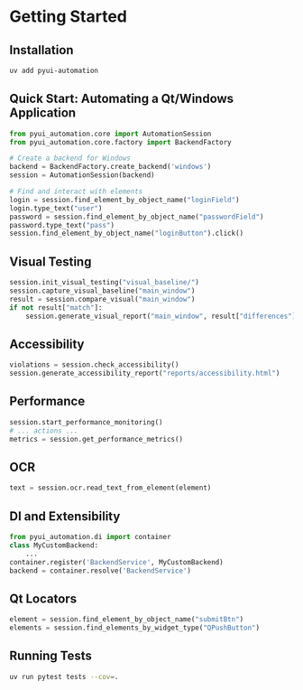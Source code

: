 # Getting Started

## Installation

```bash
uv add pyui-automation
```

## Quick Start: Automating a Qt/Windows Application

```python
from pyui_automation.core import AutomationSession
from pyui_automation.core.factory import BackendFactory

# Create a backend for Windows
backend = BackendFactory.create_backend('windows')
session = AutomationSession(backend)

# Find and interact with elements
login = session.find_element_by_object_name("loginField")
login.type_text("user")
password = session.find_element_by_object_name("passwordField")
password.type_text("pass")
session.find_element_by_object_name("loginButton").click()
```

## Visual Testing

```python
session.init_visual_testing("visual_baseline/")
session.capture_visual_baseline("main_window")
result = session.compare_visual("main_window")
if not result["match"]:
    session.generate_visual_report("main_window", result["differences"], "reports/")
```

## Accessibility

```python
violations = session.check_accessibility()
session.generate_accessibility_report("reports/accessibility.html")
```

## Performance

```python
session.start_performance_monitoring()
# ... actions ...
metrics = session.get_performance_metrics()
```

## OCR

```python
text = session.ocr.read_text_from_element(element)
```

## DI and Extensibility

```python
from pyui_automation.di import container
class MyCustomBackend:
    ...
container.register('BackendService', MyCustomBackend)
backend = container.resolve('BackendService')
```

## Qt Locators

```python
element = session.find_element_by_object_name("submitBtn")
elements = session.find_elements_by_widget_type("QPushButton")
```

## Running Tests

```bash
uv run pytest tests --cov=.
```
